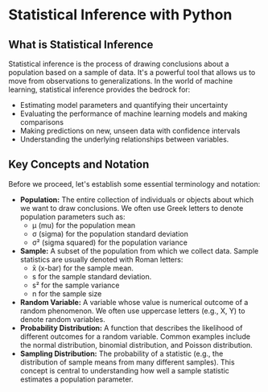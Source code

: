 # Statistical Inference with Python

## What is Statistical Inference
Statistical inference is the process of drawing conclusions about a population based on a sample of data. It's a powerful tool that allows us to move from observations to generalizations. In the world of machine learning, statistical inference provides the bedrock for:
* Estimating model parameters and quantifying their uncertainty
* Evaluating the performance of machine learning models and making comparisons
* Making predictions on new, unseen data with confidence intervals
* Understanding the underlying relationships between variables.

## Key Concepts and Notation
Before we proceed, let's establish some essential terminology and notation:
* **Population:** The entire collection of individuals or objects about which we want to draw conclusions. We often use Greek letters to denote population parameters such as:
    * µ (mu) for the population mean
    * σ (sigma) for the population standard deviation
    * σ² (sigma squared) for the population variance 
* **Sample:** A subset of the population from which we collect data. Sample statistics are usually denoted with Roman letters:
    * x̄ (x-bar) for the sample mean.
    * s for the sample standard deviation.
    * s² for the sample variance
    * n for the sample size
* **Random Variable:** A variable whose value is numerical outcome of a random phenomenon. We often use uppercase letters (e.g., X, Y) to denote random variables.
* **Probability Distribution:** A function that describes the likelihood of different outcomes for a random variable. Common examples include the normal distribution, binomial distribution, and Poisson distribution. 
* **Sampling Distribution:** The probability of a statistic (e.g., the distribution of sample means from many different samples). This concept is central to understanding how well a sample statistic estimates a population parameter.


